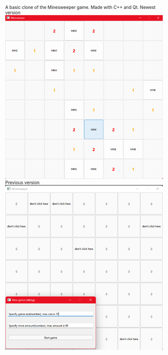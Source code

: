 A basic clone of the Minesweeper game. Made with C++ and Qt.
Newest version
![Example2](Example2.png?raw=true "Latest")
Previous version
![Example](Example.png?raw=true "Previous")
